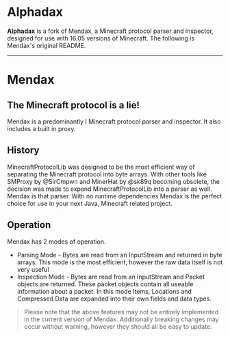 # Alphadax
**Alphadax** is a fork of Mendax, a Minecraft protocol parser and inspector, designed for use with 16.05 versions of Minecraft. The following is Mendax's original README.

----  

Mendax  
======  
The Minecraft protocol is a lie!
--------------------------------
Mendax is a predominantly I Minecraft protocol parser and inspector. It also includes a built in proxy.

History
-------
MinecraftProtocolLib was designed to be the most efficient way of separating the Minecraft protocol into byte arrays. With other tools like SMProxy by @SirCmpwn and MinerHat by @sk89q becoming obsolete, the decision was made to expand MinecraftProtocolLib into a parser as well. Mendax is that parser.
With no runtime dependencies Mendax is the perfect choice for use in your next Java, Minecraft related project.

Operation
---------
Mendax has 2 modes of operation.

- Parsing Mode - Bytes are read from an InputStream and returned in byte arrays. This mode is the most efficient, however the raw data itself is not very useful
- Inspection Mode - Bytes are read from an InputStream and Packet objects are returned. These packet objects contain all useable information about a packet. In this mode Items, Locations and Compressed Data are expanded into their own fields and data types.


>Please note that the above features may not be entirely implemented in the current version of Mendax. Additionally breaking changes may occur without warning, however they should all be easy to update.